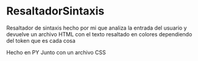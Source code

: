 # ResaltadorSintaxis
Resaltador de sintaxis hecho por mi que analiza la entrada del usuario y devuelve un archivo HTML con el texto resaltado en colores dependiendo del token que es cada cosa

Hecho en PY
Junto con un archivo CSS
